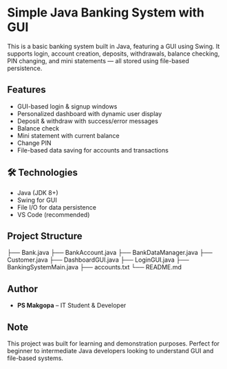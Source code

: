 # Simple Java Banking System with GUI

This is a basic banking system built in Java, featuring a GUI using Swing. It supports login, account creation, deposits, withdrawals, balance checking, PIN changing, and mini statements — all stored using file-based persistence.

## Features

- GUI-based login & signup windows
- Personalized dashboard with dynamic user display
- Deposit & withdraw with success/error messages
- Balance check
- Mini statement with current balance
- Change PIN
- File-based data saving for accounts and transactions

## 🛠 Technologies

- Java (JDK 8+)
- Swing for GUI
- File I/O for data persistence
- VS Code (recommended)

## Project Structure

├── Bank.java ├── BankAccount.java ├── BankDataManager.java ├── Customer.java ├── DashboardGUI.java ├── LoginGUI.java ├── BankingSystemMain.java ├── accounts.txt └── README.md


## Author

- **PS Makgopa** – IT Student & Developer

## Note

This project was built for learning and demonstration purposes. Perfect for beginner to intermediate Java developers looking to understand GUI and file-based systems.


